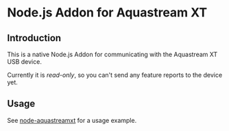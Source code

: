 # Node.js Addon for Aquastream XT
## Introduction

This is a native Node.js Addon for communicating with the Aquastream XT USB device.

Currently it is *read-only*, so you can't send any feature reports to the device yet.

## Usage
See [node-aquastreamxt](https://github.com/adick/node-aquastreamxt) for a usage example.
